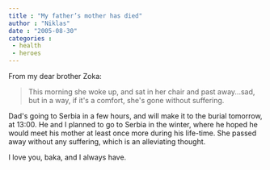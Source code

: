 ```yaml
---
title : "My father’s mother has died"
author : "Niklas"
date : "2005-08-30"
categories : 
 - health
 - heroes
---
```


From my dear brother Zoka:

> This morning she woke up, and sat in her chair and past away...sad, but in a way, if it's a comfort, she's gone without suffering.

Dad's going to Serbia in a few hours, and will make it to the burial tomorrow, at 13:00. He and I planned to go to Serbia in the winter, where he hoped he would meet his mother at least once more during his life-time. She passed away without any suffering, which is an alleviating thought.

I love you, baka, and I always have.
